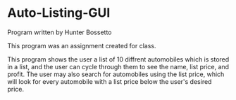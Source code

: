 
# Auto-Listing-GUI

Program written by Hunter Bossetto

This program was an assignment created for class.

This program shows the user a list of 10 diffrent automobiles which is stored in a list, and the user can cycle through them to see the name, list price, and profit. The user may also search for automobiles using the list price, which will look for every automobile with a list price below the user's desired price.